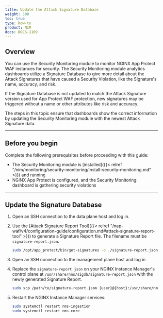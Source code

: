 ```yaml
---
title: Update the Attack Signature Database
weight: 300
toc: true
type: how-to
product: NIM
docs: DOCS-1109
---
```


## Overview

You can use the Security Monitoring module to monitor NGINX App Protect WAF instances for security. The Security Monitoring module analytics dashboards utilize a Signature Database to give more detail about the Attack Signatures that have caused a Security Violation, like the Signature's name, accuracy, and risk. 

If the Signature Database is not updated to match the Attack Signature version used for App Protect WAF protection, new signatures may be triggered without a name or other attributes like risk and accuracy.

The steps in this topic ensure that dashboards show the correct information by updating the Security Monitoring module with the newest Attack Signature data.

---

## Before you begin

Complete the following prerequisites before proceeding with this guide:

- The Security Monitoring module is [installed]({{< relref "/nim/monitoring/security-monitoring/install-security-monitoring.md" >}}) and running
- NGINX App Protect is configured, and the Security Monitoring dashboard is gathering security violations

---

## Update the Signature Database

1. Open an SSH connection to the data plane host and log in.
1. Use the [Attack Signature Report Tool]({{< relref "/nap-waf/v4/configuration-guide/configuration.md#attack-signature-report-tool" >}}) to generate a Signature Report file. The filename must be `signature-report.json`.

    ```bash
    sudo /opt/app_protect/bin/get-signatures -o ./signature-report.json
    ```

1. Open an SSH connection to the management plane host and log in.
1. Replace the `signature-report.json` on your NGINX Instance Manager's control plane at `/usr/share/nms/sigdb/signature-report.json` with the newly generated Signature Report.

    ```bash
    sudo scp /path/to/signature-report.json {user}@{host}:/usr/share/nms/sigdb/signature-report.json
    ```

1. Restart the NGINX Instance Manager services:

    ```bash
    sudo systemctl restart nms-ingestion
    sudo systemctl restart nms-core
    ```